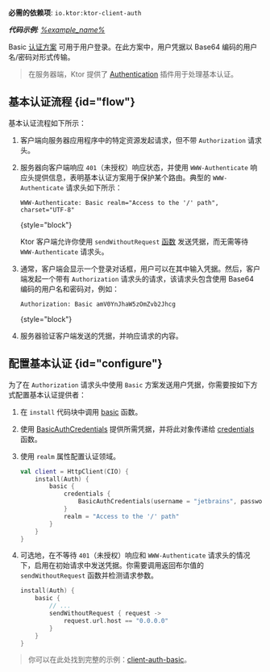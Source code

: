 [//]: # (title: Ktor 客户端中的基本认证)

<tldr>
<p>
<b>必需的依赖项</b>: <code>io.ktor:ktor-client-auth</code>
</p>
<var name="example_name" value="client-auth-basic"/>
<p>
    <b>代码示例</b>:
    <a href="https://github.com/ktorio/ktor-documentation/tree/%ktor_version%/codeSnippets/snippets/%example_name%">
        %example_name%
    </a>
</p>
</tldr>

Basic [认证方案](client-auth.md) 可用于用户登录。在此方案中，用户凭据以 Base64 编码的用户名/密码对形式传输。

> 在服务器端，Ktor 提供了 [Authentication](server-basic-auth.md) 插件用于处理基本认证。

## 基本认证流程 {id="flow"}

基本认证流程如下所示：

1. 客户端向服务器应用程序中的特定资源发起请求，但不带 `Authorization` 请求头。
2. 服务器向客户端响应 `401`（未授权）响应状态，并使用 `WWW-Authenticate` 响应头提供信息，表明基本认证方案用于保护某个路由。典型的 `WWW-Authenticate` 请求头如下所示：

   ```
   WWW-Authenticate: Basic realm="Access to the '/' path", charset="UTF-8"
   ```
   {style="block"}

   Ktor 客户端允许你使用 `sendWithoutRequest` [函数](#configure) 发送凭据，而无需等待 `WWW-Authenticate` 请求头。

3. 通常，客户端会显示一个登录对话框，用户可以在其中输入凭据。然后，客户端发起一个带有 `Authorization` 请求头的请求，该请求头包含使用 Base64 编码的用户名和密码对，例如：

   ```
   Authorization: Basic amV0YnJhaW5zOmZvb2Jhcg
   ```
   {style="block"}

4. 服务器验证客户端发送的凭据，并响应请求的内容。

## 配置基本认证 {id="configure"}

为了在 `Authorization` 请求头中使用 `Basic` 方案发送用户凭据，你需要按如下方式配置基本认证提供者：

1. 在 `install` 代码块中调用 [basic](https://api.ktor.io/ktor-client-auth/io.ktor.client.plugins.auth.providers/basic.html) 函数。
2. 使用 [BasicAuthCredentials](https://api.ktor.io/ktor-client-auth/io.ktor.client.plugins.auth.providers/-basic-auth-credentials/index.html) 提供所需凭据，并将此对象传递给 [credentials](https://api.ktor.io/ktor-client-auth/io.ktor.client.plugins.auth.providers/-basic-auth-config/credentials.html) 函数。
3. 使用 `realm` 属性配置认证领域。

   ```kotlin
   val client = HttpClient(CIO) {
       install(Auth) {
           basic {
               credentials {
                   BasicAuthCredentials(username = "jetbrains", password = "foobar")
               }
               realm = "Access to the '/' path"
           }
       }
   }
   ```

4. 可选地，在不等待 `401`（未授权）响应和 `WWW-Authenticate` 请求头的情况下，启用在初始请求中发送凭据。你需要调用返回布尔值的 `sendWithoutRequest` 函数并检测请求参数。

   ```kotlin
   install(Auth) {
       basic {
           // ...
           sendWithoutRequest { request ->
               request.url.host == "0.0.0.0"
           }
       }
   }
   ```

> 你可以在此处找到完整的示例：[client-auth-basic](https://github.com/ktorio/ktor-documentation/tree/%ktor_version%/codeSnippets/snippets/client-auth-basic)。